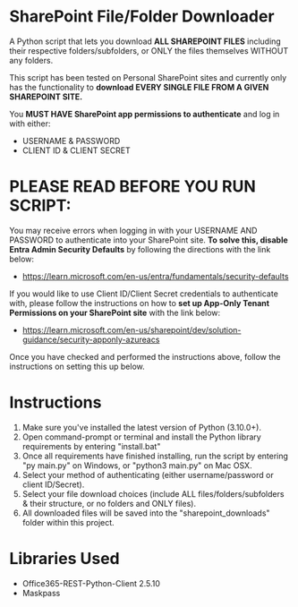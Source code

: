 # SharePoint File/Folder Downloader
A Python script that lets you download **ALL SHAREPOINT FILES** including their respective folders/subfolders, or ONLY the files themselves WITHOUT any folders.

This script has been tested on Personal SharePoint sites and currently only has the functionality to **download EVERY SINGLE FILE FROM A GIVEN SHAREPOINT SITE.**

You **MUST HAVE SharePoint app permissions to authenticate** and log in with either:
* USERNAME & PASSWORD
* CLIENT ID & CLIENT SECRET

# PLEASE READ BEFORE YOU RUN SCRIPT:
You may receive errors when logging in with your USERNAME AND PASSWORD to authenticate into your SharePoint site. 
**To solve this, disable Entra Admin Security Defaults** by following the directions with the link below:
* https://learn.microsoft.com/en-us/entra/fundamentals/security-defaults

If you would like to use Client ID/Client Secret credentials to authenticate with, 
please follow the instructions on how to **set up App-Only Tenant Permissions on your SharePoint site** with the link below: 
* https://learn.microsoft.com/en-us/sharepoint/dev/solution-guidance/security-apponly-azureacs

Once you have checked and performed the instructions above, follow the instructions on setting this up below.

# Instructions
1. Make sure you've installed the latest version of Python (3.10.0+).
2. Open command-prompt or terminal and install the Python library requirements by entering "install.bat"
3. Once all requirements have finished installing, run the script by entering "py main.py" on Windows, or "python3 main.py" on Mac OSX.
4. Select your method of authenticating (either username/password or client ID/Secret).
5. Select your file download choices (include ALL files/folders/subfolders & their structure, or no folders and ONLY files).
6. All downloaded files will be saved into the "sharepoint_downloads" folder within this project. 

# Libraries Used
* Office365-REST-Python-Client 2.5.10
* Maskpass

